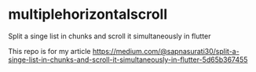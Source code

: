 # multiplehorizontalscroll
Split a singe list in chunks and scroll it simultaneously in flutter

This repo is for my article https://medium.com/@sapnasurati30/split-a-singe-list-in-chunks-and-scroll-it-simultaneously-in-flutter-5d65b367455
